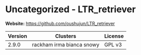 # Uncategorized - LTR_retriever





**Website:** <https://github.com/oushujun/LTR_retriever>

| Version | Clusters | License |
| ------- | -------- | ------- |
| 2.9.0 | rackham irma bianca snowy | GPL v3 |
